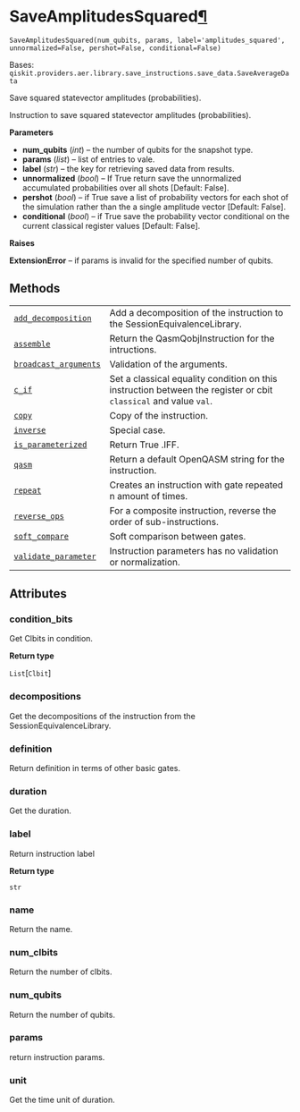 # SaveAmplitudesSquared[¶](#saveamplitudessquared "Permalink to this headline")

<span id="undefined" />

`SaveAmplitudesSquared(num_qubits, params, label='amplitudes_squared', unnormalized=False, pershot=False, conditional=False)`

Bases: `qiskit.providers.aer.library.save_instructions.save_data.SaveAverageData`

Save squared statevector amplitudes (probabilities).

Instruction to save squared statevector amplitudes (probabilities).

**Parameters**

*   **num\_qubits** (*int*) – the number of qubits for the snapshot type.
*   **params** (*list*) – list of entries to vale.
*   **label** (*str*) – the key for retrieving saved data from results.
*   **unnormalized** (*bool*) – If True return save the unnormalized accumulated probabilities over all shots \[Default: False].
*   **pershot** (*bool*) – if True save a list of probability vectors for each shot of the simulation rather than the a single amplitude vector \[Default: False].
*   **conditional** (*bool*) – if True save the probability vector conditional on the current classical register values \[Default: False].

**Raises**

**ExtensionError** – if params is invalid for the specified number of qubits.

## Methods

|                                                                                                                                                                                                                                                 |                                                                                                                  |
| ----------------------------------------------------------------------------------------------------------------------------------------------------------------------------------------------------------------------------------------------- | ---------------------------------------------------------------------------------------------------------------- |
| [`add_decomposition`](qiskit.providers.aer.library.SaveAmplitudesSquared.add_decomposition#qiskit.providers.aer.library.SaveAmplitudesSquared.add_decomposition "qiskit.providers.aer.library.SaveAmplitudesSquared.add_decomposition")         | Add a decomposition of the instruction to the SessionEquivalenceLibrary.                                         |
| [`assemble`](qiskit.providers.aer.library.SaveAmplitudesSquared.assemble#qiskit.providers.aer.library.SaveAmplitudesSquared.assemble "qiskit.providers.aer.library.SaveAmplitudesSquared.assemble")                                             | Return the QasmQobjInstruction for the intructions.                                                              |
| [`broadcast_arguments`](qiskit.providers.aer.library.SaveAmplitudesSquared.broadcast_arguments#qiskit.providers.aer.library.SaveAmplitudesSquared.broadcast_arguments "qiskit.providers.aer.library.SaveAmplitudesSquared.broadcast_arguments") | Validation of the arguments.                                                                                     |
| [`c_if`](qiskit.providers.aer.library.SaveAmplitudesSquared.c_if#qiskit.providers.aer.library.SaveAmplitudesSquared.c_if "qiskit.providers.aer.library.SaveAmplitudesSquared.c_if")                                                             | Set a classical equality condition on this instruction between the register or cbit `classical` and value `val`. |
| [`copy`](qiskit.providers.aer.library.SaveAmplitudesSquared.copy#qiskit.providers.aer.library.SaveAmplitudesSquared.copy "qiskit.providers.aer.library.SaveAmplitudesSquared.copy")                                                             | Copy of the instruction.                                                                                         |
| [`inverse`](qiskit.providers.aer.library.SaveAmplitudesSquared.inverse#qiskit.providers.aer.library.SaveAmplitudesSquared.inverse "qiskit.providers.aer.library.SaveAmplitudesSquared.inverse")                                                 | Special case.                                                                                                    |
| [`is_parameterized`](qiskit.providers.aer.library.SaveAmplitudesSquared.is_parameterized#qiskit.providers.aer.library.SaveAmplitudesSquared.is_parameterized "qiskit.providers.aer.library.SaveAmplitudesSquared.is_parameterized")             | Return True .IFF.                                                                                                |
| [`qasm`](qiskit.providers.aer.library.SaveAmplitudesSquared.qasm#qiskit.providers.aer.library.SaveAmplitudesSquared.qasm "qiskit.providers.aer.library.SaveAmplitudesSquared.qasm")                                                             | Return a default OpenQASM string for the instruction.                                                            |
| [`repeat`](qiskit.providers.aer.library.SaveAmplitudesSquared.repeat#qiskit.providers.aer.library.SaveAmplitudesSquared.repeat "qiskit.providers.aer.library.SaveAmplitudesSquared.repeat")                                                     | Creates an instruction with gate repeated n amount of times.                                                     |
| [`reverse_ops`](qiskit.providers.aer.library.SaveAmplitudesSquared.reverse_ops#qiskit.providers.aer.library.SaveAmplitudesSquared.reverse_ops "qiskit.providers.aer.library.SaveAmplitudesSquared.reverse_ops")                                 | For a composite instruction, reverse the order of sub-instructions.                                              |
| [`soft_compare`](qiskit.providers.aer.library.SaveAmplitudesSquared.soft_compare#qiskit.providers.aer.library.SaveAmplitudesSquared.soft_compare "qiskit.providers.aer.library.SaveAmplitudesSquared.soft_compare")                             | Soft comparison between gates.                                                                                   |
| [`validate_parameter`](qiskit.providers.aer.library.SaveAmplitudesSquared.validate_parameter#qiskit.providers.aer.library.SaveAmplitudesSquared.validate_parameter "qiskit.providers.aer.library.SaveAmplitudesSquared.validate_parameter")     | Instruction parameters has no validation or normalization.                                                       |

## Attributes

<span id="undefined" />

### condition\_bits

Get Clbits in condition.

**Return type**

`List`\[`Clbit`]

<span id="undefined" />

### decompositions

Get the decompositions of the instruction from the SessionEquivalenceLibrary.

<span id="undefined" />

### definition

Return definition in terms of other basic gates.

<span id="undefined" />

### duration

Get the duration.

<span id="undefined" />

### label

Return instruction label

**Return type**

`str`

<span id="undefined" />

### name

Return the name.

<span id="undefined" />

### num\_clbits

Return the number of clbits.

<span id="undefined" />

### num\_qubits

Return the number of qubits.

<span id="undefined" />

### params

return instruction params.

<span id="undefined" />

### unit

Get the time unit of duration.
